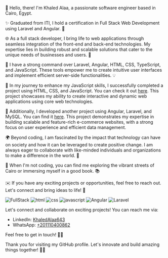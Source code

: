 

👋 Hello, there! I'm Khaled Alaa, a passionate software engineer based in Cairo, Egypt. 

✨ Graduated from ITI, I hold a certification in Full Stack Web Development using Laravel and Angular. 🚀

🌐 As a full stack developer, I bring life to web applications through seamless integration of the front-end and back-end technologies. My expertise lies in building robust and scalable solutions that cater to the unique needs of businesses and users. 💪

🔧 I have a strong command over Laravel, Angular, HTML, CSS, TypeScript, and JavaScript. These tools empower me to create intuitive user interfaces and implement efficient server-side functionalities. 💡

🌟 In my journey to enhance my JavaScript skills, I successfully completed a project using HTML, CSS, and JavaScript. You can check it out [here](https://www.linkedin.com/posts/khaledalaa643_in-my-journey-to-enhance-my-javascript-skills-activity-7074375271461662721-oTOz?utm_source=share&utm_medium=member_desktop). This project showcases my ability to create interactive and dynamic web applications using core web technologies.

🌟 Additionally, I developed another project using Angular, Laravel, and MySQL. You can find it [here](https://www.linkedin.com/posts/khaledalaa643_ecommercewebsite-ecommerce-ecommercedevelopment-activity-7061450437471666177-aDqJ?utm_source=share&utm_medium=member_desktop). This project demonstrates my expertise in building scalable and feature-rich e-commerce websites, with a strong focus on user experience and efficient data management.

🌍 Beyond coding, I am fascinated by the impact that technology can have on society and how it can be leveraged to create positive change. I am always eager to collaborate with like-minded individuals and organizations to make a difference in the world. 🌱

🌆 When I'm not coding, you can find me exploring the vibrant streets of Cairo or immersing myself in a good book. 📚

✉️ If you have any exciting projects or opportunities, feel free to reach out. Let's connect and bring ideas to life! 🤝

![FullStack](https://img.shields.io/badge/Full%20Stack%20Web%20Developer-black)
![html](https://img.shields.io/badge/html-blue)
![css](https://img.shields.io/badge/css-white)
![javascript](https://img.shields.io/badge/javascript-orange)
![Angular](https://img.shields.io/badge/Angular-red)
![Laravel](https://img.shields.io/badge/Laravel-grey)


Let's connect and collaborate on exciting projects! You can reach me via:

- LinkedIn: [KhaledAlaa643](https://www.linkedin.com/in/khaledalaa643/)
- WhatsApp: [+201110400862](https://wa.me/201110400862)

Feel free to get in touch! 🌟✨

Thank you for visiting my GitHub profile. Let's innovate and build amazing things together! 🚀✨
